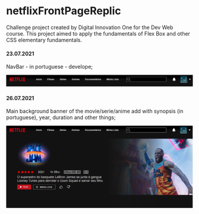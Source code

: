 # netflixFrontPageReplic
Challenge project created by Digital Innovation One for the Dev Web course. This project aimed to apply the fundamentals of Flex Box and other CSS elementary fundamentals. 

#### 23.07.2021

NavBar - in portuguese - develope;

![navbar](https://github.com/thplira/netflixFrontPageReplic/blob/master/assets/github/navbar.png)



#### 26.07.2021

Main background banner of the movie/serie/anime add with synopsis (in portuguese), year, duration and other things;

![main bg banner](https://github.com/thplira/netflixFrontPageReplic/blob/master/assets/github/main%20bg%20banner.png)

